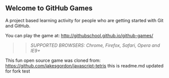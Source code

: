 ## Welcome to GitHub Games

A project based learning activity for people who are getting started with Git and GitHub.

You can play the game at: http://githubschool.github.io/github-games/

>> _*SUPPORTED BROWSERS*: Chrome, Firefox, Safari, Opera and IE9+_

This fun open source game was cloned from: https://github.com/jakesgordon/javascript-tetris
t h i s   i s   r e a d m e . m d   u p d a t e d   f o r   f o r k   t e s t  
 